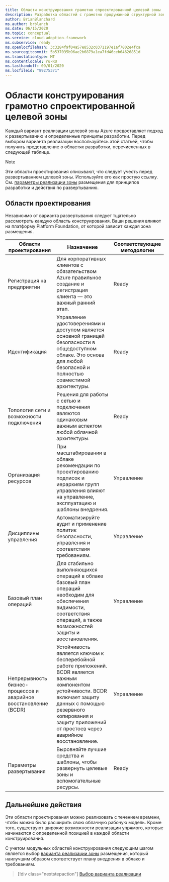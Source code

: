```yaml
---
title: Области конструирования грамотно спроектированной целевой зоны
description: Разработка областей с грамотно продуманной структурной зоной.
author: BrianBlanchard
ms.author: brblanch
ms.date: 06/15/2020
ms.topic: conceptual
ms.service: cloud-adoption-framework
ms.subservice: ready
ms.openlocfilehash: 3c3284f9f04a57e8532c0371197e1af7802e4fca
ms.sourcegitcommit: 5b537035b96ae2b6879a1ea7fd46ceb64626851d
ms.translationtype: MT
ms.contentlocale: ru-RU
ms.lasthandoff: 09/01/2020
ms.locfileid: "89275371"
---
```

<!-- TODO: Refactor terms: "design area", "well-architected" -->

# <a name="design-areas-of-a-well-architected-landing-zone"></a>Области конструирования грамотно спроектированной целевой зоны

Каждый вариант реализации целевой зоны Azure предоставляет подход к развертыванию и определенные принципы разработки. Перед выбором варианта реализации воспользуйтесь этой статьей, чтобы получить представление о областях разработки, перечисленных в следующей таблице.

> [!NOTE]
> Эти области проектирования описывают, что следует учесть перед развертыванием целевой зоны. Используйте его как простую ссылку. См. [параметры реализации зоны](./implementation-options.md) размещения для принципов разработки и действия по развертыванию.  

## <a name="design-areas"></a>Области проектирования

Независимо от варианта развертывания следует тщательно рассмотреть каждую область конструирования. Ваши решения влияют на платформу Platform Foundation, от которой зависит каждая зона размещения.

| Области проектирования | Назначение  | Соответствующие методологии |
|---|---|---|
| Регистрация на предприятии | Для корпоративных клиентов с обязательством Azure правильное создание и регистрация клиента — это важный ранний этап. | Ready |
| Идентификация | Управление удостоверениями и доступом является основной границей безопасности в общедоступном облаке. Это основа для любой безопасной и полностью совместимой архитектуры. | Ready |
| Топология сети и возможности подключения | Решения для работы с сетью и подключения являются одинаковым важным аспектом любой облачной архитектуры. | Ready |
| Организация ресурсов | При масштабировании в облаке рекомендации по проектированию подписок и иерархиям групп управления влияют на управление, эксплуатацию и шаблоны внедрения. | Управление |
| Дисциплины управления | Автоматизируйте аудит и применение политик безопасности, управления и соответствия требованиям. | Управление |
| Базовый план операций | Для стабильно выполняющихся операций в облаке базовый план операций необходим для обеспечения видимости, соответствия операций, а также возможностей защиты и восстановления. | Управление |
| Непрерывность бизнес-процессов и аварийное восстановление (BCDR) | Устойчивость является ключом к бесперебойной работе приложений. BCDR является важным компонентом устойчивости. BCDR включает защиту данных с помощью резервного копирования и защиту приложений от простоев через аварийное восстановление. | Управление |
| Параметры развертывания | Выровняйте лучшие средства и шаблоны, чтобы развернуть целевые зоны и вспомогательные ресурсы. | Ready |

## <a name="next-steps"></a>Дальнейшие действия

Эти области проектирования можно реализовать с течением времени, чтобы можно было расширить свою облачную рабочую модель. Кроме того, существуют широкие возможности реализации упрямого, которые начинаются с определенной позицией в каждой области конструирования.

С учетом модульных областей конструирования следующим шагом является выбор [варианта реализации зоны](./implementation-options.md) размещения, который наилучшим образом соответствует плану внедрения в облако и требованиям.

> [!div class="nextstepaction"]
> [Выбор варианта реализации](./implementation-options.md)
